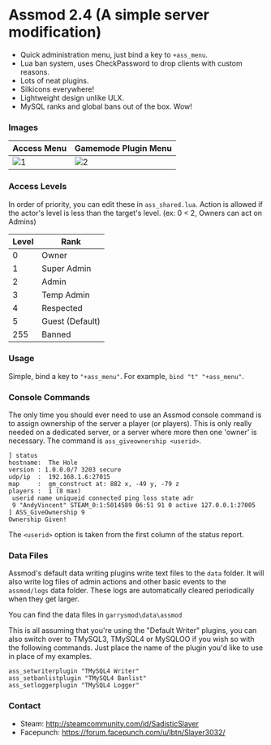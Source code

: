 # Assmod 2.4 (A simple server modification)

- Quick administration menu, just bind a key to ``+ass_menu``.
- Lua ban system, uses CheckPassword to drop clients with custom reasons.
- Lots of neat plugins.
- Silkicons everywhere!
- Lightweight design unlike ULX.
- MySQL ranks and global bans out of the box. Wow!

### Images
| Access Menu | Gamemode Plugin Menu |
|--|--|
|![1](https://www.exiledservers.net/sadistic/ranks.PNG) |![2](https://www.exiledservers.net/sadistic/sandbox.PNG) |
### Access Levels
In order of priority, you can edit these in ``ass_shared.lua``. Action is allowed if the actor's level is less than the target's level. (ex: 0 < 2, Owners can act on Admins)

| Level | Rank |
| - | ---- |
| 0 | Owner |
| 1 | Super Admin |
| 2 | Admin |
| 3 | Temp Admin |
| 4 | Respected |
| 5 | Guest (Default) |
| 255 | Banned |

### Usage
Simple, bind a key to ``"+ass_menu"``. For example, ``bind "t" "+ass_menu"``.

### Console Commands
The only time you should ever need to use an Assmod console command is to assign ownership of the server a player (or players). This is only really needed on a dedicated server, or a server where more then one 'owner' is necessary. The command is ``ass_giveownership <userid>``.

```
] status
hostname:  The Hole
version : 1.0.0.0/7 3203 secure 
udp/ip  :  192.168.1.6:27015
map     :  gm_construct at: 882 x, -49 y, -79 z
players :  1 (8 max)
 userid name uniqueid connected ping loss state adr
 9 "AndyVincent" STEAM_0:1:5014589 06:51 91 0 active 127.0.0.1:27005
] ASS_GiveOwnership 9
Ownership Given!
```

The ``<userid>`` option is taken from the first column of the status report.

### Data Files
Assmod's default data writing plugins write text files to the ``data`` folder. It will also write log files of admin actions and other basic events to the ``assmod/logs`` data folder. These logs are automatically cleared periodically when they get larger.

You can find the data files in ``garrysmod\data\assmod``

This is all assuming that you're using the "Default Writer" plugins, you can also switch over to TMySQL3, TMySQL4 or MySQLOO if you wish so with the following commands. Just place the name of the plugin you'd like to use in place of my examples.

```
ass_setwriterplugin "TMySQL4 Writer"
ass_setbanlistplugin "TMySQL4 Banlist"
ass_setloggerplugin "TMySQL4 Logger"
```

### Contact
- Steam: http://steamcommunity.com/id/SadisticSlayer
- Facepunch: https://forum.facepunch.com/u/lbtn/Slayer3032/
